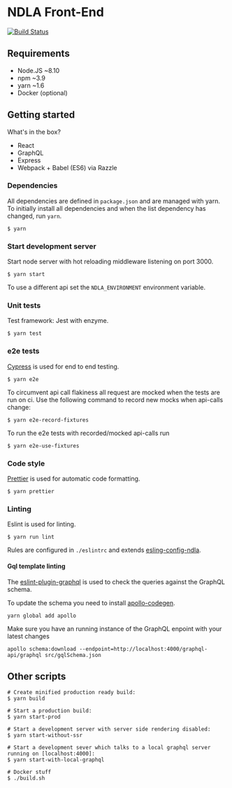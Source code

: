 # NDLA Front-End

[![Build Status](https://travis-ci.org/NDLANO/ndla-frontend.svg?branch=master)](https://travis-ci.org/NDLANO/ndla-frontend)

## Requirements

- Node.JS ~8.10
- npm ~3.9
- yarn ~1.6
- Docker (optional)

## Getting started

What's in the box?

- React
- GraphQL
- Express
- Webpack + Babel (ES6) via Razzle

### Dependencies

All dependencies are defined in `package.json` and are managed with yarn. To
initially install all dependencies and when the list dependency has changed,
run `yarn`.

```
$ yarn
```

### Start development server

Start node server with hot reloading middleware listening on port 3000.

```
$ yarn start
```

To use a different api set the `NDLA_ENVIRONMENT` environment variable.

### Unit tests

Test framework: Jest with enzyme.

```
$ yarn test
```

### e2e tests

[Cypress](https://www.cypress.io/) is used for end to end testing.

```
$ yarn e2e
```

To circumvent api call flakiness all request are mocked when the tests are run on ci. Use the following command to record new mocks when api-calls change:

```
$ yarn e2e-record-fixtures
```

To run the e2e tests with recorded/mocked api-calls run

```
$ yarn e2e-use-fixtures
```

### Code style

[Prettier](https://prettier.io/) is used for automatic code formatting.

```
$ yarn prettier
```

### Linting

Eslint is used for linting.

```
$ yarn run lint
```

Rules are configured in `./eslintrc` and extends [esling-config-ndla](https://github.com/NDLANO/frontend-packages/tree/master/packages/eslint-config-ndla).

#### Gql template linting

The [eslint-plugin-graphql](https://github.com/apollographql/eslint-plugin-graphql) is used to check the queries against the GraphQL schema.

To update the schema you need to install [apollo-codegen](https://github.com/apollographql/apollo-codegen).

```
yarn global add apollo
```

Make sure you have an running instance of the GraphQL enpoint with your latest changes

```
apollo schema:download --endpoint=http://localhost:4000/graphql-api/graphql src/gqlSchema.json
```

## Other scripts

```
# Create minified production ready build:
$ yarn build
```

```
# Start a production build:
$ yarn start-prod
```

```
# Start a development server with server side rendering disabled:
$ yarn start-without-ssr
```

```
# Start a development sever which talks to a local graphql server running on [localhost:4000]:
$ yarn start-with-local-graphql
```

```
# Docker stuff
$ ./build.sh
```
